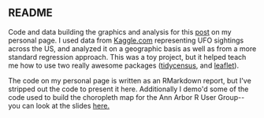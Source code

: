 ## README

Code and data building the graphics and analysis for this [post](https://semidocumentedlife.com/post/exploring-nuforc-sightings/) on my personal page. I used data from [Kaggle.com](https://www.kaggle.com/NUFORC/ufo-sightings) representing UFO sightings across the US, and analyzed it on a geographic basis as well as from a more standard regression approach. This was a toy project, but it helped teach me how to use two really awesome packages ([tidycensus](https://github.com/walkerke/tidycensus), and [leaflet](https://rstudio.github.io/leaflet/)).

The code on my personal page is written as an RMarkdown report, but I've stripped out the code to present it here. Additionally I demo'd some of the code used to build the choropleth map for the Ann Arbor R User Group-- you can look at the slides [here.](https://cdn.rawgit.com/mooreaw/ufo-sightings/master/explore-ufo-pres.html)

